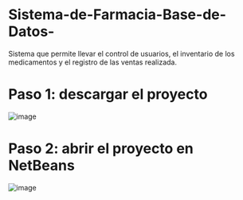 # Sistema-de-Farmacia-Base-de-Datos-
Sistema que permite llevar el control de usuarios, el inventario de los medicamentos y el registro de las ventas realizada.

# Paso 1: descargar el proyecto 
![image](https://user-images.githubusercontent.com/74678265/99864457-01ff4880-2b69-11eb-986d-3d8df0a207d0.png)

# Paso 2: abrir el proyecto en NetBeans
![image](https://user-images.githubusercontent.com/74678265/99864714-a33ace80-2b6a-11eb-8495-d02723165ea5.png)
